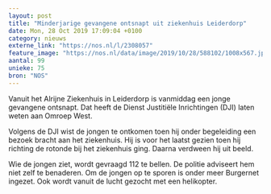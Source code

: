 ```yaml
---
layout: post
title: "Minderjarige gevangene ontsnapt uit ziekenhuis Leiderdorp"
date: Mon, 28 Oct 2019 17:09:04 +0100
category: nieuws
externe_link: "https://nos.nl/l/2308057"
feature_image: "https://nos.nl/data/image/2019/10/28/588102/1008x567.jpg"
aantal: 99
unieke: 75
bron: "NOS"
---
```


<p>Vanuit het Alrijne Ziekenhuis in Leiderdorp is vanmiddag een jonge gevangene ontsnapt. Dat heeft de Dienst Justitiële Inrichtingen (DJI) laten weten aan Omroep West.</p>
<p>Volgens de DJI wist de jongen te ontkomen toen hij onder begeleiding een bezoek bracht aan het ziekenhuis. Hij is voor het laatst gezien toen hij richting de rotonde bij het ziekenhuis ging. Daarna verdween hij uit beeld.</p>
<p>Wie de jongen ziet, wordt gevraagd 112 te bellen. De politie adviseert hem niet zelf te benaderen. Om de jongen op te sporen is onder meer Burgernet ingezet. Ook wordt vanuit de lucht gezocht met een helikopter.</p>
